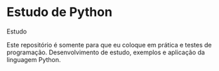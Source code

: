 # Estudo de Python
Estudo

Este repositório é somente para que eu coloque em prática e testes de programação.
Desenvolvimento de estudo, exemplos e aplicação da linguagem Python.

